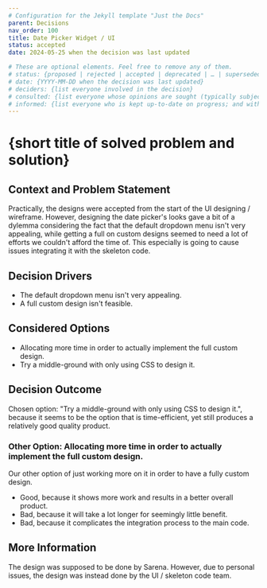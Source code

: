 ```yaml
---
# Configuration for the Jekyll template "Just the Docs"
parent: Decisions
nav_order: 100
title: Date Picker Widget / UI
status: accepted
date: 2024-05-25 when the decision was last updated

# These are optional elements. Feel free to remove any of them.
# status: {proposed | rejected | accepted | deprecated | … | superseded by [ADR-0005](0005-example.md)}
# date: {YYYY-MM-DD when the decision was last updated}
# deciders: {list everyone involved in the decision}
# consulted: {list everyone whose opinions are sought (typically subject-matter experts); and with whom there is a two-way communication}
# informed: {list everyone who is kept up-to-date on progress; and with whom there is a one-way communication}
---
```

<!-- we need to disable MD025, because we use the different heading "ADR Template" in the homepage (see above) than it is foreseen in the template -->
<!-- markdownlint-disable-next-line MD025 -->
# {short title of solved problem and solution}

## Context and Problem Statement

Practically, the designs were accepted from the start of the UI designing / wireframe. However, designing the date picker's looks gave a bit of a dylemma considering the fact that the default dropdown menu isn't very appealing, while getting a full on custom designs seemed to need a lot of efforts we couldn't afford the time of. This especially is going to cause issues integrating it with the skeleton code.

<!-- This is an optional element. Feel free to remove. -->
## Decision Drivers

* The default dropdown menu isn't very appealing.
* A full custom design isn't feasible.

## Considered Options

* Allocating more time in order to actually implement the full custom design.
* Try a middle-ground with only using CSS to design it.

## Decision Outcome

Chosen option: "Try a middle-ground with only using CSS to design it.", because
it seems to be the option that is time-efficient, yet still produces a relatively good quality product.

### Other Option: Allocating more time in order to actually implement the full custom design.

Our other option of just working more on it in order to have a fully custom design.

* Good, because it shows more work and results in a better overall product.
* Bad, because it will take a lot longer for seemingly little benefit.
* Bad, because it complicates the integration process to the main code.

<!-- This is an optional element. Feel free to remove. -->
## More Information

The design was supposed to be done by Sarena. However, due to personal issues, the design was instead done by the UI / skeleton code team.

